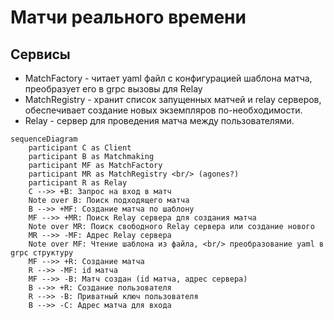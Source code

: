 # Матчи реального времени

## Сервисы
- MatchFactory - читает yaml файл с конфигурацией шаблона матча,
  преобразует его в grpc вызовы для Relay
- MatchRegistry - хранит список запущенных матчей и relay серверов,
  обеспечивает создание новых экземпляров по-необходимости.
- Relay - сервер для проведения матча между пользователями.

```mermaid
sequenceDiagram
    participant C as Client
    participant B as Matchmaking
    participant MF as MatchFactory
    participant MR as MatchRegistry <br/> (agones?)
    participant R as Relay 
    C -->> +B: Запрос на вход в матч   
    Note over B: Поиск подходящего матча 
    B -->> +MF: Создание матча по шаблону         
    MF -->> +MR: Поиск Relay сервера для создания матча
    Note over MR: Поиск свободного Relay сервера или создание нового
    MR -->> -MF: Адрес Relay сервера
    Note over MF: Чтение шаблона из файла, <br/> преобразование yaml в grpc структуру
    MF -->> +R: Создание матча
    R -->> -MF: id матча   
    MF -->> -B: Матч создан (id матча, адрес сервера)    
    B -->> +R: Создание пользователя
    R -->> -B: Приватный ключ пользователя
    B -->> -C: Адрес матча для входа          
```

